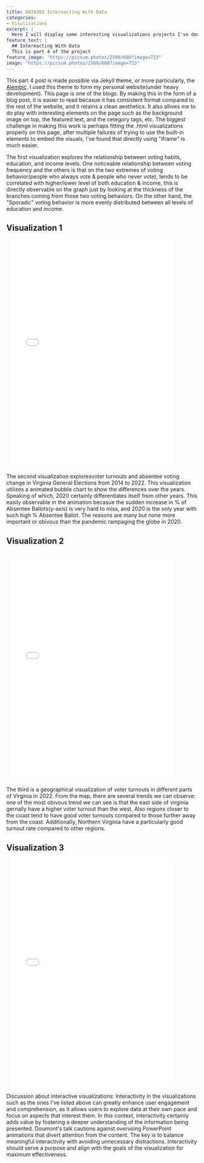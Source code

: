 ```yaml
---
title: DATA303 Intereacting With Data 
categories:
- Visulizations
excerpt: |
  Here I will display some interesting visualizations projects I've don in my DATA 303 course.
feature_text: |
  ## Intereacting With Data
  This is part 4 of the project
feature_image: "https://picsum.photos/2560/600?image=733"
image: "https://picsum.photos/2560/600?image=733"
---
```


This part 4 post is made possible via Jekyll theme, or more particularly, the [Alembic](https://jekyllthemes.io/theme/alembic). I used this theme to form my personal website(under heavy development). This page is one of the blogs. By making this in the form of a blog post, it is easier to read becasue it has consistent format compared to the rest of the website, and it retains a clean aesthetics. It also allows me to do play with interesting elements on the page such as the background image on top, the featured text, and the cetegory tags, etc. The biggest challenge in making this work is perhaps fitting the .html visualizations properly on this page, after multiple failures of trying to use the built-in elements to embed the visuals, I've found that directly using "iframe" is much easier. 


The first visualization explores the relationship between voting habits, education, and income levels. One noticeable relationship between voting frequency and the others is that on the two extremes of voting behavior(people who always vote & people who never vote), tends to be correlated with higher/lower level of both education & income, this is directly observable on the graph just by looking at the thickness of the branches coming from those two voting behaviors. On the other hand, the "Sporadic" voting behavior is more evenly distributed between all levels of education and income.

<h2 id="visualization 1">Visualization 1</h2>
<iframe width="90%" height="600" frameborder="0" scrolling="yes" src="/assets/visuals/categories.html"></iframe>



The second visualization exploresvoter turnouts and absentee voting change in Virginia General Elections from 2014 to 2022. This visualization utilizes a animated bubble chart to show the differences over the years. Speaking of which, 2020 certainly differentiates itself from other years. This easily observable in the animation becasue the sudden increase in % of Absentee Ballots(y-axis) is very hard to miss, and 2020 is the only year with such high % Absentee Ballot. The reasons are many but none more important or obivous than the pandemic rampaging the globe in 2020.

<h2 id="visualization 2">Visualization 2</h2>
<iframe width="90%" height="600" frameborder="0" scrolling="yes" src="/assets/visuals/bubble.html"></iframe>



The third is a geographical visualization of voter turnouts in different parts of Virginia in 2022. From the map, there are several trends we can observe: one of the most obivous trend we can see is that the east side of virginia gernally have a higher voter turnout than the west. Also regions closer to the coast tend to have good voter turnouts compared to those further away from the coast. Additionally, Northern Virginia have a particularly good turnout rate compared to other regions.

<h2 id="visualization 3">Visualization 3</h2>
<iframe width="90%" height="600" frameborder="0" scrolling="yes" src="/assets/visuals/map.html"></iframe>


Discussion about interactive visualizations: Interactivity in the visualizations such as the ones I've listed above can greatly enhance user engagement and comprehension, as it allows users to explore data at their own pace and focus on aspects that interest them. In this context, interactivity certainly adds value by fostering a deeper understanding of the information being presented. Doumont's talk cautions against overusing PowerPoint animations that divert attention from the content. The key is to balance meaningful interactivity with avoiding unnecessary distractions. Interactivity should serve a purpose and align with the goals of the visualization for maximum effectiveness.


